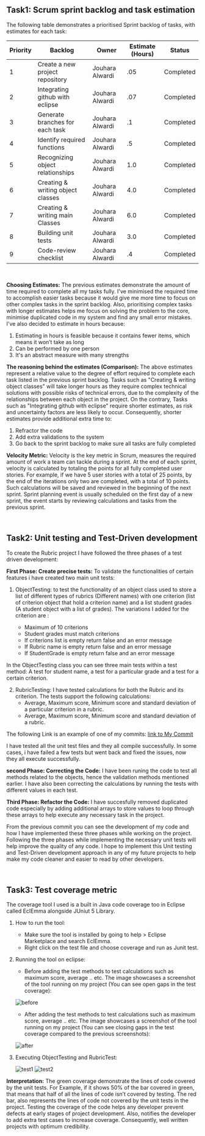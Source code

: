 ## Task1: Scrum sprint backlog and task estimation

The following table demonstrates a prioritised Sprint backlog of tasks, with estimates for each task:

Priority | Backlog  | Owner | Estimate (Hours) | Status
------ | ------ | ------ | ------ | ------
1   | Create a new project repository  | Jouhara Alwardi | .05 | Completed |
2   | Integrating github with eclipse  | Jouhara Alwardi | .07 | Completed |
3   | Generate branches for each task  | Jouhara Alwardi | .1 | Completed |
4   | Identify required functions  | Jouhara Alwardi | .5 | Completed |
5   | Recognizing object relationships | Jouhara Alwardi | 1.0 | Completed |
6   | Creating & writing object classes | Jouhara Alwardi | 4.0 | Completed |
7   | Creating & writing  main Classes | Jouhara Alwardi | 6.0 | Completed |
8   | Building unit tests | Jouhara Alwardi | 3.0  | Completed |
9   | Code-review checklist | Jouhara Alwardi | .4  | Completed |

 &nbsp;

 **Choosing Estimates:** The previous estimates demonstrate the amount of time required to complete all my tasks fully. I've minimised the required time to accomplish easier tasks because it would give me more time to focus on other complex tasks in the sprint backlog. Also, prioritising complex tasks with longer estimates helps me focus on solving the problem to the core, minimise duplicated code in my system and find any small error mistakes. I've also decided to estimate in hours because:

 1. Estimating in hours is feasible because it contains fewer items, which means it won’t take as long
 2. Can be performed by one person
 3. It's an abstract measure with many strengths


 **The reasoning behind the estimates (Comparison):** The above estimates  represent a relative value to the degree of effort required to complete each task listed in the previous sprint backlog. Tasks such as "Creating & writing object classes" will take longer hours as they require complex technical solutions with possible risks of technical errors, due to the complexity of the relationships between each object in the project. On the contrary, Tasks such as "Integrating github with eclipse" require shorter estimates, as risk and uncertainty factors are less likely to occur. Consequently, shorter estimates provide additional extra time to:

 1. Refractor the code 
 2. Add extra validations to the system
 3. Go back to the sprint backlog to make sure all tasks are fully completed


  **Velocity Metric:** Velocity is the key metric in Scrum, measures the required amount of work a team can tackle during a sprint. At the end of each sprint, velocity is calculated by totaling the points for all fully completed user stories. For example, if we have 5 user stories with a total of 25 points, by the end of the iterations only two are completed, with a total of 10 points. Such calculations will be saved and reviewed in the beginning of the next sprint. Sprint planning event is usually scheduled on the first day of a new sprint, the event starts by reviewing calculations and tasks from the previous sprint.


 &nbsp;

 ## Task2: Unit testing and Test-Driven development

To create the Rubric project I have followed the three phases of a test driven development:

**First Phase: Create precise tests:** To validate the functionalities of certain features i have created two main unit tests:

1. ObjectTesting: to test the functionality of an object class used to store a list of different types of rubrics (Different names) with one criterion (list of criterion object that hold a criterion name) and a list student grades (A student object with a list of grades). The variations I added for the criterion are :

     * Maximum of 10 criterions
     * Student grades must match criterions
     * If criterions list is empty return false and an error message
     * If Rubric name is empty return false and an error message
     * If StudentGrade is empty return false and an error message

In the ObjectTesting class you can see three main tests within a test method: A test for student name, a test for a particular grade and a test for a certain criterion.    

2. RubricTesting: I have tested calculations for both the Rubric and its criterion. The tests support the following calculations:
     * Average, Maximum score, Minimum score and standard deviation of a particular criterion in a rubric.
     * Average, Maximum score, Minimum score and standard deviation of a rubric.

 The following Link is an example of one of my commits: [link to My Commit](https://github.com/JouharaAlwardi/SQA_CA2/commit/6e2566bec9b7f9c231a173ddd0bf92189bc1bdc8)  

 I have tested all the unit test files and they all compile successfully. In some cases, i have failed a few tests but went back and fixed the issues, now they all execute successfully.

**second Phase:  Correcting the Code:** I have been runing the code to test all methods related to the objects, hence the validation methods mentioned earlier.  I have also been correcting the calculations by running the tests with different values in each test. 

**Third Phase:  Refactor the Code:** I have succesfully removed duplicated code especially by adding additional arrays to store values to loop through these arrays to help execute any necessary task in the project.


From the previous commit you can see the development of my code and how I have implemented these three phases while working on the project. Following the three phases while implementing the necessary  unit tests will help improve the quality of any code. I hope to implement this Unit testing and Test-Driven development approach in any of my future projects to help make my code cleaner and easier to read by other developers.


 &nbsp;

 ## Task3: Test coverage metric

 The coverage tool I used is a built in Java code coverage too in Eclipse called EclEmma alongside JUniut 5 Library.

 1. How to run the tool: 
    * Make sure the tool is installed by going to help > Eclipse Marketplace and search EclEmma.
    * Right click on the test file and choose coverage and run as Junit test.

 1. Running the tool on eclipse:
    * Before adding the test methods to test calculations such as maximum score, average .. etc. The image showcases a screenshot of the tool running on my project (You can see open gaps in the test coverage):

    ![before](https://github.com/JouharaAlwardi/SQA_CA2/blob/test-coverage-metric/images/before.PNG "before")


    * After adding the test methods to test calculations such as maximum score, average .. etc. The image showcases a screenshot of the tool running on my project (You can see closing gaps in the test coverage compared to the previous screenshots):


    ![after](https://github.com/JouharaAlwardi/SQA_CA2/blob/test-coverage-metric/images/after.PNG "after")

 2. Executing ObjectTesting and RubricTest:

    ![test1](https://github.com/JouharaAlwardi/SQA_CA2/blob/test-coverage-metric/images/test1.png "test1")
    ![test2](https://github.com/JouharaAlwardi/SQA_CA2/blob/test-coverage-metric/images/test2.png "test2")


**Interpretation:** The green coverage demonstrate the lines of code covered by the unit tests. For Example, if it shows 50% of the bar covered in green, that means that half of all the lines of code isn’t covered by testing. The red bar, also represents the lines of code not covered by the unit tests in the project. Testing the coverage of the code helps any developer prevent defects at early stages of project development. Also, notifies the developer to add extra test cases to increase coverage. Consequently, well written projects with optimum credibility. 







